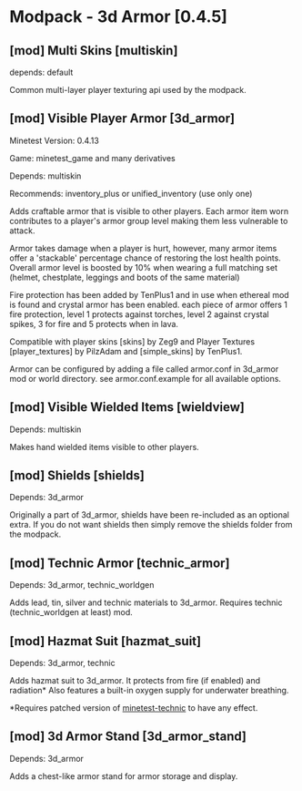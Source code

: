 Modpack - 3d Armor [0.4.5]
==========================

[mod] Multi Skins [multiskin]
-----------------------------

depends: default

Common multi-layer player texturing api used by the modpack.


[mod] Visible Player Armor [3d_armor]
-------------------------------------

Minetest Version: 0.4.13

Game: minetest_game and many derivatives

Depends: multiskin

Recommends: inventory_plus or unified_inventory (use only one)

Adds craftable armor that is visible to other players. Each armor item worn contributes to
a player's armor group level making them less vulnerable to attack.

Armor takes damage when a player is hurt, however, many armor items offer a 'stackable'
percentage chance of restoring the lost health points. Overall armor level is boosted by 10%
when wearing a full matching set (helmet, chestplate, leggings and boots of the same material)

Fire protection has been added by TenPlus1 and in use when ethereal mod is found and crystal
armor has been enabled.  each piece of armor offers 1 fire protection, level 1 protects
against torches, level 2 against crystal spikes, 3 for fire and 5 protects when in lava.

Compatible with player skins [skins] by Zeg9 and Player Textures [player_textures] by PilzAdam
and [simple_skins] by TenPlus1.

Armor can be configured by adding a file called armor.conf in 3d_armor mod or world directory.
see armor.conf.example for all available options.

[mod] Visible Wielded Items [wieldview]
---------------------------------------

Depends: multiskin

Makes hand wielded items visible to other players.

[mod] Shields [shields]
-----------------------

Depends: 3d_armor

Originally a part of 3d_armor, shields have been re-included as an optional extra.
If you do not want shields then simply remove the shields folder from the modpack.

[mod] Technic Armor [technic_armor]
-----------------------------------

Depends: 3d_armor, technic_worldgen

Adds lead, tin, silver and technic materials to 3d_armor.
Requires technic (technic_worldgen at least) mod.

[mod] Hazmat Suit [hazmat_suit]
-------------------------------

Depends: 3d_armor, technic

Adds hazmat suit to 3d_armor. It protects from fire (if enabled) and radiation*
Also features a built-in oxygen supply for underwater breathing.

*Requires patched version of [minetest-technic](https://github.com/minetest-technic/technic/pull/275) to have any effect.

[mod] 3d Armor Stand [3d_armor_stand]
-------------------------------------

Depends: 3d_armor

Adds a chest-like armor stand for armor storage and display.
